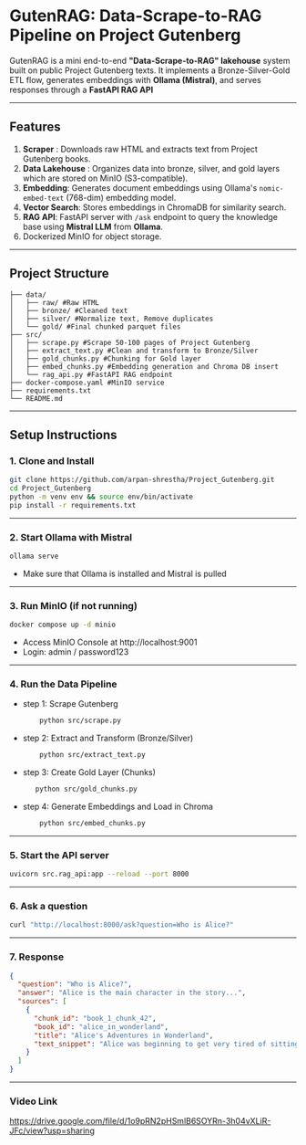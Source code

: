 # GutenRAG: Data-Scrape-to-RAG Pipeline on Project Gutenberg

GutenRAG is a mini end-to-end **"Data-Scrape-to-RAG" lakehouse** system built on public Project Gutenberg texts. It implements a Bronze-Silver-Gold ETL flow, generates embeddings with **Ollama (Mistral)**, and serves responses through a **FastAPI RAG API**

---
## Features

1. **Scraper** : Downloads raw HTML and extracts text from Project Gutenberg books.
2. **Data Lakehouse** : Organizes data into bronze, silver, and gold layers which are stored on MinIO (S3-compatible).
3. **Embedding**: Generates document embeddings using Ollama's `nomic-embed-text` (768-dim) embedding model.
4. **Vector Search**: Stores embeddings in ChromaDB for similarity search.
5. **RAG API**: FastAPI server with `/ask` endpoint to query the knowledge base using **Mistral LLM** from **Ollama**.
6. Dockerized MinIO for object storage.

---
## Project Structure
``` 
├── data/
│   ├── raw/ #Raw HTML
│   ├── bronze/ #Cleaned text
│   ├── silver/ #Normalize text, Remove duplicates
│   └── gold/ #Final chunked parquet files
├── src/
│   ├── scrape.py #Scrape 50-100 pages of Project Gutenberg
│   ├── extract_text.py #Clean and transform to Bronze/Silver
│   ├── gold_chunks.py #Chunking for Gold layer
│   ├── embed_chunks.py #Embedding generation and Chroma DB insert
│   └── rag_api.py #FastAPI RAG endpoint
├── docker-compose.yaml #MinIO service
├── requirements.txt
└── README.md
```

---

## Setup Instructions

### 1. Clone and Install

```bash
git clone https://github.com/arpan-shrestha/Project_Gutenberg.git
cd Project_Gutenberg
python -m venv env && source env/bin/activate
pip install -r requirements.txt
```
---
### 2. Start Ollama with Mistral
```bash
ollama serve
```
- Make sure that Ollama is installed and Mistral is pulled
---
### 3. Run MinIO (if not running)
```bash
docker compose up -d minio
```
- Access MinIO Console at http://localhost:9001
- Login: admin / password123

---
### 4. Run the Data Pipeline
- step 1: Scrape Gutenberg
  ```bash
      python src/scrape.py
  ```
- step 2: Extract and Transform (Bronze/Silver)
  ```bash
      python src/extract_text.py
  ```
- step 3: Create Gold Layer (Chunks)
   ```bash
      python src/gold_chunks.py
  ```
- step 4: Generate Embeddings and Load in Chroma
  ```bash
      python src/embed_chunks.py
  ```
---

### 5. Start the API server
```bash
uvicorn src.rag_api:app --reload --port 8000
```
---
### 6. Ask a question
```bash
curl "http://localhost:8000/ask?question=Who is Alice?"
```
---
### 7. Response
```json
{
  "question": "Who is Alice?",
  "answer": "Alice is the main character in the story...",
  "sources": [
    {
      "chunk_id": "book_1_chunk_42",
      "book_id": "alice_in_wonderland",
      "title": "Alice's Adventures in Wonderland",
      "text_snippet": "Alice was beginning to get very tired of sitting..."
    }
  ]
}
```
---
### Video Link
https://drive.google.com/file/d/1o9pRN2pHSmlB6SOYRn-3h04vXLiR-JFc/view?usp=sharing
